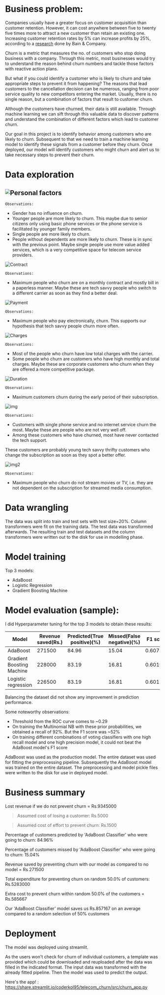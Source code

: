# Business problem:

Companies usually have a greater focus on customer acquisition than customer retention. However, it can cost anywhere between five to twenty five times more to attract a new customer than retain an existing one. Increasing customer retention rates by 5% can increase profits by 25%, according to a [research](https://hbr.org/2014/10/the-value-of-keeping-the-right-customers) done by Bain & Company.  

Churn is a metric that measures the no. of customers who stop doing business with a company. Through this metric, most businesses would try to understand the reason behind churn numbers and tackle those factors with reactive action plans.

But what if you could identify a customer who is likely to churn and take appropriate steps to prevent it from happening? The reasons that lead customers to the cancellation decision can be numerous, ranging from poor service quality to new competitors entering the market. Usually, there is no single reason, but a combination of factors that result to customer churn.

Although the customers have churned, their data is still available. Through machine learning we can sift through this valuable data to discover patterns and understand the combination of different factors which lead to customer churn.

Our goal in this project is to identify behavior among customers who are likely to churn. Subsequent to that we need to train a machine learning model to identify these signals from a customer before they churn. Once deployed, our model will identify customers who might churn and alert us to take necessary steps to prevent their churn.


# Data exploration

## ![Personal factors](https://i.ibb.co/5LqNr02/personal-factors.png)

`Observations:`

* Gender has no influence on churn.
* Younger people are more likely to churn. This maybe due to senior citizens only using basic phone services or the phone service is facilitated by younger family members.
* Single people are more likely to churn.
* People without dependents are more likely to churn. These is in sync with the previous point. Maybe single people use more value added services, which is a very competitive space for telecom service providers.

![Contract](https://i.ibb.co/TkpT2bZ/contract.png)

`Observations:`

* Maximum people who churn are on a monthly contract and mostly bill in a paperless manner. Maybe these are tech savvy people who switch to a different carrier as soon as they find a better deal.

![Payment](https://i.ibb.co/r3509PR/payment.png)

`Observations:`

* Maximum people who pay electronically, churn. This supports our hypothesis that tech savvy people churn more often.

![Charges](https://i.ibb.co/80yXBzg/charges.png)

`Observations:`

* Most of the people who churn have low total charges with the carrier.
* Some people who churn are customers who have high monthly and total charges. Maybe these are corporate customers who churn when they are offered a more competitive package.

![Duration](https://i.ibb.co/V9fyTpv/duration.png)

`Observations:`

* Maximum customers churn during the early period of their subscription.

![img](https://i.ibb.co/y035fv3/img.png)

`Observations:`

* Customers with single phone service and no internet service churn the most. Maybe these are people who are not very well off.
* Among these customers who have churned, most have never contacted the tech support.

These customers are probably young tech savvy thrifty customers who change the subscription as soon as they spot a better offer.

![img2](https://i.ibb.co/wYgTP67/img2.png)

`Observations:`

* Maximum people who churn do not stream movies or TV, i.e. they are not dependent on the subscription for streamed media consumption.

# Data wrangling

The data was split into train and test sets with test size=20%. Column transformers were fit on the training data. The test data was transformed afterwards. The resulting train and test datasets and the column transformers were written out to the disk for use in modelling phase.


# Model training

Top 3 models:
* AdaBoost
* Logistic Regression
* Gradient Boosting Machine

# Model evaluation (sample):

I did Hyperparameter tuning for the top 3 models to obtain these results:

Model|	Revenue saved(Rs.)|	Predicted(True positive)(%)|	Missed(False negative)(%)|	F1 score|	ROC_AUC|
-----|---------------|--------------------------|-----------------------|---------|--------------|
AdaBoost|	271500|	84.96|	15.04|	0.607595|	0.774779|
Gradient Boosting Machine|	228000|	83.19|	16.81|	0.601921|	0.768266|
Logistic regression|	226500|	83.19|	16.81|	0.601279|	0.767798|

Balancing the dataset did not show any improvement in prediction performance. 

Some noteworthy observations:

* Threshold from the ROC curve comes to ~0.29
* On training the Multinomial NB with these prior probabilities, we obtained a recall of 92%. But the F1 score was ~52%
* On training different combinations of voting classifiers with one high recall model and one high precision model, it could not beat the AdaBoost model's  F1 score

AdaBoost was used as the production model. The entire dataset was used for fitting the preprocessing pipeline. Subsequently the AdaBoost model was trained on the entire dataset. The preprocessing and model pickle files were written to the disk for use in deployed model.


# Business summary

Lost revenue if we do not prevent churn = Rs.9345000 

>Assumed cost of losing a customer: Rs.5000 

>Assumed cost of effort to prevent churn: Rs.1500 



Percentage of customers predicted by 'AdaBoost Classifier' who were going to churn: 84.96%

Percentage of customers missed by 'AdaBoost Classifier' who were going to churn: 15.04%

Revenue saved by preventing churn with our model as compared to no model = Rs 271500



Total expenditure for preventing churn on random 50.0% of customers: Rs.5283000

Extra cost to prevent churn within random 50.0% of the customers = Rs.585667

Our 'AdaBoost Classifier' model saves us Rs.857167 on an average compared to a random selection of 50% customers


# Deployment

The model was deployed using streamlit.

As the users won't check for churn of individual customers, a template was provided which could be downloaded and reuploaded after the data was filled in the indicated format. The input data was transformed with the already fitted pipeline. Then the model was used to predict the output.

Here's the app! : https://share.streamlit.io/coderkol95/telecom_churn/src/churn_app.py
